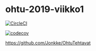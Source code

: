 # ohtu-2019-viikko1

[![CircleCI](https://circleci.com/gh/Jonkke/ohtu-2019-viikko1.svg?style=svg)](https://circleci.com/gh/Jonkke/ohtu-2019-viikko1)

[![codecov](https://codecov.io/gh/Jonkke/ohtu-2019-viikko1/branch/master/graph/badge.svg)](https://codecov.io/gh/Jonkke/ohtu-2019-viikko1)

https://github.com/Jonkke/OhtuTehtavat